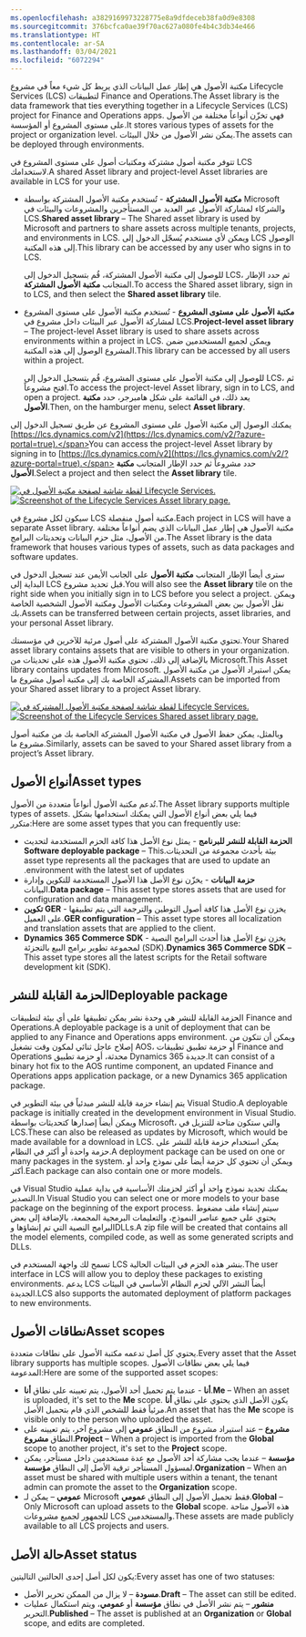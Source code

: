 ```yaml
---
ms.openlocfilehash: a3829169973228775e8a9dfdeceb38fa0d9e8308
ms.sourcegitcommit: 376bcfca0ae39f70ac627a080fe4b4c3db34e466
ms.translationtype: HT
ms.contentlocale: ar-SA
ms.lasthandoff: 03/04/2021
ms.locfileid: "6072294"
---
```

<span data-ttu-id="a6520-101">مكتبة الأصول هي إطار عمل البيانات الذي يربط كل شيء معاً في مشروع Lifecycle Services (LCS) لتطبيقات Finance and Operations.</span><span class="sxs-lookup"><span data-stu-id="a6520-101">The Asset library is the data framework that ties everything together in a Lifecycle Services (LCS) project for Finance and Operations apps.</span></span>  <span data-ttu-id="a6520-102">فهي تخزّن أنواعاً مختلفة من الأصول على مستوى المشروع أو المؤسسة.</span><span class="sxs-lookup"><span data-stu-id="a6520-102">It stores various types of assets for the project or organization level.</span></span>  <span data-ttu-id="a6520-103">يمكن نشر الأصول من خلال البيئات.</span><span class="sxs-lookup"><span data-stu-id="a6520-103">The assets can be deployed through environments.</span></span>  

<span data-ttu-id="a6520-104">تتوفر مكتبة أصول مشتركة ومكتبات أصول على مستوى المشروع في LCS لاستخدامك.</span><span class="sxs-lookup"><span data-stu-id="a6520-104">A shared Asset library and project-level Asset libraries are available in LCS for your use.</span></span>

- <span data-ttu-id="a6520-105">**مكتبة الأصول المشتركة** - تُستخدم مكتبة الأصول المشتركة بواسطة Microsoft والشركاء لمشاركة الأصول عبر العديد من المستأجرين والمشروعات والبيئات في LCS.</span><span class="sxs-lookup"><span data-stu-id="a6520-105">**Shared asset library** – The Shared asset library is used by Microsoft and partners to share assets across multiple tenants, projects, and environments in LCS.</span></span> <span data-ttu-id="a6520-106">ويمكن لأي مستخدم يُسجّل الدخول إلى LCS الوصول إلى هذه المكتبة.</span><span class="sxs-lookup"><span data-stu-id="a6520-106">This library can be accessed by any user who signs in to LCS.</span></span>

    <span data-ttu-id="a6520-107">للوصول إلى مكتبة الأصول المشتركة، قُم بتسجيل الدخول إلى LCS، ثم حدد الإطار المتجانب **مكتبة الأصول المشتركة**.</span><span class="sxs-lookup"><span data-stu-id="a6520-107">To access the Shared asset library, sign in to LCS, and then select the **Shared asset library** tile.</span></span> 

- <span data-ttu-id="a6520-108">**مكتبة الأصول على مستوى المشروع** - تُستخدم مكتبة الأصول على مستوى المشروع لمشاركة الأصول عبر البيئات داخل مشروع في LCS.</span><span class="sxs-lookup"><span data-stu-id="a6520-108">**Project-level asset library** – The project-level Asset library is used to share assets across environments within a project in LCS.</span></span> <span data-ttu-id="a6520-109">ويمكن لجميع المستخدمين ضمن المشروع الوصول إلى هذه المكتبة.</span><span class="sxs-lookup"><span data-stu-id="a6520-109">This library can be accessed by all users within a project.</span></span> 


    <span data-ttu-id="a6520-110">للوصول إلى مكتبة الأصول على مستوى المشروع، قُم بتسجيل الدخول إلى LCS، ثم افتح مشروعاً.</span><span class="sxs-lookup"><span data-stu-id="a6520-110">To access the project-level Asset library, sign in to LCS, and open a project.</span></span> <span data-ttu-id="a6520-111">يعد ذلك، في القائمة على شكل هامبرجر، حدد **مكتبة الأصول**.</span><span class="sxs-lookup"><span data-stu-id="a6520-111">Then, on the hamburger menu, select **Asset library**.</span></span>

<span data-ttu-id="a6520-112">يمكنك الوصول إلى مكتبة الأصول على مستوى المشروع عن طريق تسجيل الدخول إلى [https://lcs.dynamics.com/v2](https://lcs.dynamics.com/v2/?azure-portal=true).</span><span class="sxs-lookup"><span data-stu-id="a6520-112">You can access the project-level Asset library by signing in to  [https://lcs.dynamics.com/v2](https://lcs.dynamics.com/v2/?azure-portal=true).</span></span> <span data-ttu-id="a6520-113">حدد مشروعاً ثم حدد الإطار المتجانب **مكتبة الأصول**.</span><span class="sxs-lookup"><span data-stu-id="a6520-113">Select a project and then select the **Asset library** tile.</span></span> 
 
 <span data-ttu-id="a6520-114">[![لقطة شاشة لصفحة مكتبة الأصول في Lifecycle Services.](../media/asset-library.png)](../media/asset-library.png#lightbox)</span><span class="sxs-lookup"><span data-stu-id="a6520-114">[![Screenshot of the Lifecycle Services Asset library page.](../media/asset-library.png)](../media/asset-library.png#lightbox)</span></span>
 

<span data-ttu-id="a6520-115">سيكون لكل مشروع في LCS مكتبة أصول منفصلة.</span><span class="sxs-lookup"><span data-stu-id="a6520-115">Each project in LCS will have a separate Asset library.</span></span>  <span data-ttu-id="a6520-116">مكتبة الأصول هي إطار عمل البيانات الذي يضم أنواعاً مختلفة من الأصول، مثل حزم البيانات وتحديثات البرامج.</span><span class="sxs-lookup"><span data-stu-id="a6520-116">The Asset library is the data framework that houses various types of assets, such as data packages and software updates.</span></span>  

<span data-ttu-id="a6520-117">سترى أيضاً الإطار المتجانب **مكتبة الأصول** على الجانب الأيمن عند تسجيل الدخول في البداية إلى LCS قبل تحديد مشروع.</span><span class="sxs-lookup"><span data-stu-id="a6520-117">You will also see the **Asset library** tile on the right side when you initially sign in to LCS before you select a project.</span></span>  <span data-ttu-id="a6520-118">ويمكن نقل الأصول بين بعض المشروعات ومكتبات الأصول ومكتبة الأصول الشخصية الخاصة بك.</span><span class="sxs-lookup"><span data-stu-id="a6520-118">Assets can be transferred between certain projects, asset libraries, and your personal Asset library.</span></span> 
 
<span data-ttu-id="a6520-119">تحتوي مكتبة الأصول المشتركة على أصول مرئية للآخرين في مؤسستك.</span><span class="sxs-lookup"><span data-stu-id="a6520-119">Your Shared asset library contains assets that are visible to others in your organization.</span></span>  <span data-ttu-id="a6520-120">بالإضافة إلى ذلك، تحتوي مكتبة الأصول هذه على تحديثات من Microsoft.</span><span class="sxs-lookup"><span data-stu-id="a6520-120">This Asset library contains updates from Microsoft.</span></span>  <span data-ttu-id="a6520-121">يمكن استيراد الأصول من مكتبة الأصول المشتركة الخاصة بك إلى مكتبة أصول مشروع ما.</span><span class="sxs-lookup"><span data-stu-id="a6520-121">Assets can be imported from your Shared asset library to a project Asset library.</span></span>

<span data-ttu-id="a6520-122">[![لقطة شاشة لصفحة مكتبة الأصول المشتركة في Lifecycle Services.](../media/shared-asset-library.png)](../media/shared-asset-library.png#lighbox)</span><span class="sxs-lookup"><span data-stu-id="a6520-122">[![Screenshot of the Lifecycle Services Shared asset library page.](../media/shared-asset-library.png)](../media/shared-asset-library.png#lighbox)</span></span>
  
<span data-ttu-id="a6520-123">وبالمثل، يمكن حفظ الأصول في مكتبة الأصول المشتركة الخاصة بك من مكتبة أصول مشروع ما.</span><span class="sxs-lookup"><span data-stu-id="a6520-123">Similarly, assets can be saved to your Shared asset library from a project’s Asset library.</span></span>  

## <a name="asset-types"></a><span data-ttu-id="a6520-124">أنواع الأصول</span><span class="sxs-lookup"><span data-stu-id="a6520-124">Asset types</span></span>
<span data-ttu-id="a6520-125">تُدعم مكتبة الأصول أنواعاً متعددة من الأصول.</span><span class="sxs-lookup"><span data-stu-id="a6520-125">The Asset library supports multiple types of assets.</span></span> <span data-ttu-id="a6520-126">فيما يلي بعض أنواع الأصول التي يمكنك استخدامها بشكل متكرر:</span><span class="sxs-lookup"><span data-stu-id="a6520-126">Here are some asset types that you can frequently use:</span></span>

- <span data-ttu-id="a6520-127">**الحزمة القابلة للنشر للبرنامج‬‬‏‫‏** - يمثل نوع الأصل هذا كافة الحزم المستخدمة لتحديث بيئة بأحدث مجموعة من التحديثات.</span><span class="sxs-lookup"><span data-stu-id="a6520-127">**Software deployable package** – This asset type represents all the packages that are used to update an environment with the latest set of updates.</span></span>
- <span data-ttu-id="a6520-128">**حزمة البيانات** - يخزّن نوع الأصل هذا الأصول المستخدمة للتكوين وإدارة البيانات.</span><span class="sxs-lookup"><span data-stu-id="a6520-128">**Data package** – This asset type stores assets that are used for configuration and data management.</span></span>
- <span data-ttu-id="a6520-129">**تكوين GER** - يخزن نوع الأصل هذا كافة أصول التوطين والترجمة التي يتم تطبيقها على العميل.</span><span class="sxs-lookup"><span data-stu-id="a6520-129">**GER configuration** – This asset type stores all localization and translation assets that are applied to the client.</span></span>
- <span data-ttu-id="a6520-130">**Dynamics 365 Commerce SDK** - يخزن نوع الأصل هذا أحدث البرامج النصية لمجموعة تطوير برامج البيع بالتجزئة (SDK).</span><span class="sxs-lookup"><span data-stu-id="a6520-130">**Dynamics 365 Commerce SDK** – This asset type stores all the latest scripts for the Retail software development kit (SDK).</span></span>

## <a name="deployable-package"></a><span data-ttu-id="a6520-131">الحزمة القابلة للنشر</span><span class="sxs-lookup"><span data-stu-id="a6520-131">Deployable package</span></span>
<span data-ttu-id="a6520-132">الحزمة القابلة للنشر هي وحدة نشر يمكن تطبيقها على أي بيئة لتطبيقات Finance and Operations.</span><span class="sxs-lookup"><span data-stu-id="a6520-132">A deployable package is a unit of deployment that can be applied to any Finance and Operations  apps environment.</span></span>  <span data-ttu-id="a6520-133">ويمكن أن تتكون من إصلاح عاجل ثنائي لمكون وقت تشغيل AOS، أو حزمة تطبيق تطبيقات Finance and Operations محدثة، أو حزمة تطبيق Dynamics 365 جديدة.</span><span class="sxs-lookup"><span data-stu-id="a6520-133">It can consist of a binary hot fix to the AOS runtime component, an updated Finance and Operations apps application package, or a new Dynamics 365 application package.</span></span>  

<span data-ttu-id="a6520-134">يتم إنشاء حزمة قابلة للنشر مبدئياً في بيئة التطوير في Visual Studio.</span><span class="sxs-lookup"><span data-stu-id="a6520-134">A deployable package is initially created in the development environment in Visual Studio.</span></span>  <span data-ttu-id="a6520-135">ويمكن أيضاً إصدارها كتحديثات بواسطة Microsoft، والتي ستكون متاحة للتنزيل في LCS.</span><span class="sxs-lookup"><span data-stu-id="a6520-135">These can also be released as updates by Microsoft, which would be made available for a download in LCS.</span></span>  <span data-ttu-id="a6520-136">يمكن استخدام حزمة قابلة للنشر على حزمة واحدة أو أكثر في النظام.</span><span class="sxs-lookup"><span data-stu-id="a6520-136">A deployment package can be used on one or many packages in the system.</span></span>  <span data-ttu-id="a6520-137">ويمكن أن تحتوي كل حزمة أيضاً على نموذج واحد أو أكثر.</span><span class="sxs-lookup"><span data-stu-id="a6520-137">Each package can also contain one or more models.</span></span>  

<span data-ttu-id="a6520-138">في Visual Studio يمكنك تحديد نموذج واحد أو أكثر لحزمتك الأساسية في بداية عملية التصدير.</span><span class="sxs-lookup"><span data-stu-id="a6520-138">In Visual Studio you can select one or more models to your base package on the beginning of the export process.</span></span>  <span data-ttu-id="a6520-139">سيتم إنشاء ملف مضغوط يحتوي على جميع عناصر النموذج، والتعليمات البرمجية المجمعة، بالإضافة إلى بعض البرامج النصية التي تم إنشاؤها وDLLs.</span><span class="sxs-lookup"><span data-stu-id="a6520-139">A zip file will be created that contains all the model elements, compiled code, as well as some generated scripts and DLLs.</span></span>  

<span data-ttu-id="a6520-140">تسمح لك واجهة المستخدم في LCS بنشر هذه الحزم في البيئات الحالية.</span><span class="sxs-lookup"><span data-stu-id="a6520-140">The user interface in LCS will allow you to deploy these packages to existing environments.</span></span>  <span data-ttu-id="a6520-141">يدعم LCS أيضاً النشر الآلي لحزم النظام الأساسي في البيئات الجديدة.</span><span class="sxs-lookup"><span data-stu-id="a6520-141">LCS also supports the automated deployment of platform packages to new environments.</span></span>

## <a name="asset-scopes"></a><span data-ttu-id="a6520-142">نطاقات الأصول</span><span class="sxs-lookup"><span data-stu-id="a6520-142">Asset scopes</span></span>
<span data-ttu-id="a6520-143">يحتوي كل أصل تدعمه مكتبة الأصول على نطاقات متعددة.</span><span class="sxs-lookup"><span data-stu-id="a6520-143">Every asset that the Asset library supports has multiple scopes.</span></span> <span data-ttu-id="a6520-144">فيما يلي بعض نطاقات الأصول المدعومة:</span><span class="sxs-lookup"><span data-stu-id="a6520-144">Here are some of the supported asset scopes:</span></span>

- <span data-ttu-id="a6520-145">**أنا** - عندما يتم تحميل أحد الأصول، يتم تعيينه على نطاق **أنا**.</span><span class="sxs-lookup"><span data-stu-id="a6520-145">**Me** – When an asset is uploaded, it's set to the **Me** scope.</span></span> <span data-ttu-id="a6520-146">يكون الأصل الذي يحتوي على نطاق **أنا** مرئياً فقط للشخص الذي قام بتحميل الأصل.</span><span class="sxs-lookup"><span data-stu-id="a6520-146">An asset that has the **Me** scope is visible only to the person who uploaded the asset.</span></span>
- <span data-ttu-id="a6520-147">**مشروع** – عند استيراد مشروع من النطاق **عمومي** إلى مشروع آخر، يتم تعيينه على النطاق **مشروع**.</span><span class="sxs-lookup"><span data-stu-id="a6520-147">**Project** – When a project is imported from the **Global** scope to another project, it's set to the **Project** scope.</span></span>
- <span data-ttu-id="a6520-148">**مؤسسة** – عندما يجب مشاركة أحد الأصول مع عدة مستخدمين داخل مستأجر، يمكن لمسؤول المستأجر ترقية الأصل إلى النطاق **مؤسسة**.</span><span class="sxs-lookup"><span data-stu-id="a6520-148">**Organization** – When an asset must be shared with multiple users within a tenant, the tenant admin can promote the asset to the **Organization** scope.</span></span>
- <span data-ttu-id="a6520-149">**عمومي** – يمكن لـ Microsoft فقط تحميل الأصول إلى النطاق **عمومي**.</span><span class="sxs-lookup"><span data-stu-id="a6520-149">**Global** – Only Microsoft can upload assets to the **Global** scope.</span></span> <span data-ttu-id="a6520-150">هذه الأصول متاحة للجمهور لجميع مشروعات LCS والمستخدمين.</span><span class="sxs-lookup"><span data-stu-id="a6520-150">These assets are made publicly available to all LCS projects and users.</span></span>

## <a name="asset-status"></a><span data-ttu-id="a6520-151">حالة الأصل</span><span class="sxs-lookup"><span data-stu-id="a6520-151">Asset status</span></span>
<span data-ttu-id="a6520-152">يكون لكل أصل إحدى الحالتين التاليتين:</span><span class="sxs-lookup"><span data-stu-id="a6520-152">Every asset has one of two statuses:</span></span> 

- <span data-ttu-id="a6520-153">**مسودة** – لا يزال من الممكن تحرير الأصل.</span><span class="sxs-lookup"><span data-stu-id="a6520-153">**Draft** – The asset can still be edited.</span></span>
- <span data-ttu-id="a6520-154">**منشور** – يتم نشر الأصل في نطاق **مؤسسة** أو **عمومي**، ويتم استكمال عمليات التحرير.</span><span class="sxs-lookup"><span data-stu-id="a6520-154">**Published** – The asset is published at an **Organization** or **Global** scope, and edits are completed.</span></span>

 
